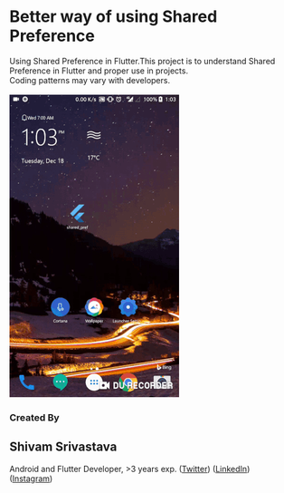 # Better way of using Shared Preference

Using Shared Preference in Flutter.This project is to understand Shared Preference in Flutter and proper use in projects.<br>
Coding patterns may vary with developers.
<br><br>
![Sample](https://github.com/theshivamlko/flutter_shared_pref/blob/master/shared_pref_sample.gif)


### Created By
## Shivam Srivastava
Android and Flutter Developer, >3 years exp.
([Twitter](https://twitter.com/theshivamlko)) 
([LinkedIn](https://www.linkedin.com/in/theshivamlko))
([Instagram](https://www.instagram.com/theshivamlko))
